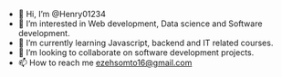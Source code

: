 - 👋 Hi, I’m @Henry01234
- 👀 I’m interested in Web development, Data science and Software development.
- 🌱 I’m currently learning Javascript, backend and IT related courses.
- 💞️ I’m looking to collaborate on software development projects.
- 📫 How to reach me ezehsomto16@gmail.com

<!---
Henry01234/Henry01234 is a ✨ special ✨ repository because its `README.md` (this file) appears on your GitHub profile.
You can click the Preview link to take a look at your changes.
--->
